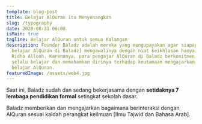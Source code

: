 ```yaml
---
template: blog-post
title: Belajar AlQuran itu Menyenangkan
slug: /typography
date: 2020-08-31 06:08
isMain: true
tagline: Belajar AlQuran untuk semua Kalangan
description: Founder Baladz adalah mereka yang mengupayakan agar siapapun [yang
  belajar AlQuran di Baladz] mengawalinya dengan niat keikhlasan hanya memohon
  Ridho Allooh. Karenanya, para pengajar AlQuran di Baladz berkomitmen untuk
  selalu belajar dan memahamkan dirinya terhadap keutamaan mengajarkan dan
  belajar AlQuran.
featuredImage: /assets/web4.jpg
---
```

Saat ini, Baladz sudah dan sedang bekerjasama dengan **setidaknya 7 lembaga pendidikan formal** setingkat sekolah dasar.

Baladz memberikan dan mengajarkan bagaimana berinteraksi dengan AlQuran sesuai kaidah perangkat keilmuan \[Ilmu Tajwid dan Bahasa Arab].
